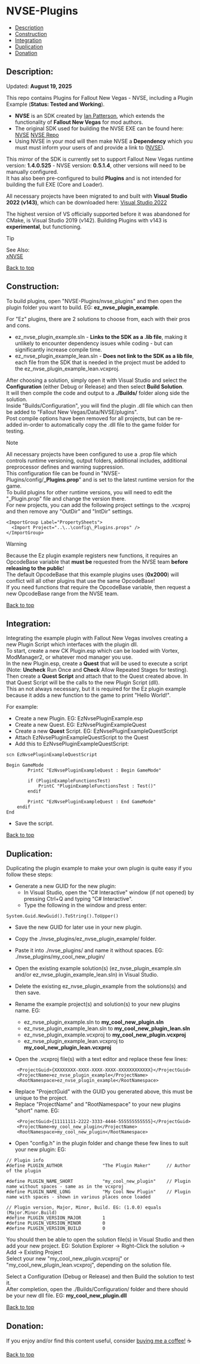 # NVSE-Plugins  
  
 * [Description](#description)  
 * [Construction](#construction)  
 * [Integration](#integration)  
 * [Duplication](#duplication)  
 * [Donation](#donation)  
  
## Description:  
  
Updated: **August 19, 2025**  
  
This repo contains Plugins for Fallout New Vegas - NVSE, including a Plugin Example (**Status: Tested and Working**).  
  
 * **NVSE** is an SDK created by [Ian Patterson](https://github.com/ianpatt), which extends the functionality of **Fallout New Vegas** for mod authors.  
 * The original SDK used for building the NVSE EXE can be found here: [NVSE](http://nvse.silverlock.org/) [NVSE Repo](https://github.com/ianpatt/nvse)  
 * Using NVSE in your mod will then make NVSE a **Dependency** which you must must inform your users of and provide a link to ([NVSE](https://www.nexusmods.com/newvegas/mods/67883)).  
  
This mirror of the SDK is currently set to support Fallout New Vegas runtime version: **1.4.0.525** - NVSE version: **0.5.1.4**, other versions will need to be manually configured.  
It has also been pre-configured to build **Plugins** and is not intended for building the full EXE (Core and Loader).  
  
All necessary projects have been migrated to and built with **Visual Studio 2022 (v143)**, which can be downloaded here: [Visual Studio 2022](https://visualstudio.microsoft.com/downloads/)  
  
The highest version of VS officially supported before it was abandoned for CMake, is Visual Studio 2019 (v142). Building Plugins with v143 is **experimental**, but functioning.  

  
> [!TIP]  
> See Also:  
> [xNVSE](https://github.com/Ez0n3/xNVSE-Plugins)  

  
[Back to top](#nvse-plugins)  
  
## Construction:  
  
To build plugins, open "NVSE-Plugins/nvse_plugins" and then open the plugin folder you want to build. EG: **ez_nvse_plugin_example**.  
  
For "Ez" plugins, there are 2 solutions to choose from, each with their pros and cons.  
  * ez_nvse_plugin_example.sln - **Links to the SDK as a .lib file**, making it unlikely to encounter dependency issues while coding - but can significantly increase compile time.
  * ez_nvse_plugin_example_lean.sln - **Does not link to the SDK as a lib file**, each file from the SDK that is needed in the project must be added to the ez_nvse_plugin_example_lean.vcxproj.  
  
After choosing a solution, simply open it with Visual Studio and select the **Configuration** (either Debug or Release) and then select **Build Solution**.  
It will then compile the code and output to a **./Builds/** folder along side the solution.  
Inside "Builds/Configuration", you will find the plugin .dll file which can then be added to "Fallout New Vegas/Data/NVSE/plugins".  
Post compile options have been removed for all projects, but can be re-added in-order to automatically copy the .dll file to the game folder for testing.  
  
> [!NOTE]  
> All necessary projects have been configured to use a .prop file which controls runtime versioning, output folders, additional includes, additional preprocessor defines and warning suppression.  
> This configuration file can be found in "NVSE-Plugins/config/**_Plugins.prop**" and is set to the latest runtime version for the game.  
> To build plugins for other runtime versions, you will need to edit the "_Plugin.prop" file and change the version there.  
> For new projects, you can add the following project settings to the .vcxproj and then remove any "OutDir" and "IntDir" settings.  
```
<ImportGroup Label="PropertySheets">  
  <Import Project="..\..\config\_Plugins.props" />  
</ImportGroup>  
```
  
> [!WARNING]
> Because the Ez plugin example registers new functions, it requires an OpcodeBase variable that **must be** requested from the NVSE team **before releasing to the public**!  
> The default OpcodeBase that this example plugins uses (**0x2000**) will conflict will all other plugins that use the same OpcodeBase!  
> If you need functions that require the OpcodeBase variable, then request a new OpcodeBase range from the NVSE team.  
  
[Back to top](#nvse-plugins)  
  
## Integration:  
  
Integrating the example plugin with Fallout New Vegas involves creating a new Plugin Script which interfaces with the plugin dll.  
To start, create a new CK Plugin.esp which can be loaded with Vortex, ModManager2, or whatever mod manager you use.  
In the new Plugin.esp, create a **Quest** that will be used to execute a script (Note: **Uncheck** Run Once and **Check** Allow Repeated Stages for testing).  
Then create a **Quest Script** and attach that to the Quest created above. In that Quest Script will be the calls to the new Plugin Script (dll).  
This an not always necessary, but it is required for the Ez plugin example because it adds a new function to the game to print "Hello World!".  
  
For example:  

 * Create a new Plugin. EG: EzNvsePluginExample.esp  
 * Create a new Quest. EG: EzNvsePluginExampleQuest  
 * Create a new **Quest** Script. EG: EzNvsePluginExampleQuestScript  
 * Attach EzNvsePluginExampleQuestScript to the Quest  
 * Add this to EzNvsePluginExampleQuestScript:  
```
scn EzNvsePluginExampleQuestScript  
  
Begin GameMode  
		PrintC "EzNvsePluginExampleQuest : Begin GameMode"  
  
		if (PluginExampleFunctionsTest)  
			PrintC "PluginExampleFunctionsTest : Test()"  
		endif  
  
		PrintC "EzNvsePluginExampleQuest : End GameMode"  
    endif  
End  
```
 * Save the script.
  
[Back to top](#nvse-plugins)  
  
## Duplication:  
  
Duplicating the plugin example to make your own plugin is quite easy if you follow these steps:  
 * Generate a new GUID for the new plugin:  
   * In Visual Studio, open the "C# Interactive" window (if not opened) by pressing Ctrl+Q and typing "C# Interactive".  
   * Type the following in the window and press enter:  
```
System.Guid.NewGuid().ToString().ToUpper()  
```
  
 * Save the new GUID for later use in your new plugin.  
 * Copy the ./nvse_plugins/ez_nvse_plugin_example/ folder.  
 * Paste it into ./nvse_plugins/ and name it without spaces. EG: ./nvse_plugins/my_cool_new_plugin/  
 * Open the existing example solution(s) (ez_nvse_plugin_example.sln and/or ez_nvse_plugin_example_lean.sln) in Visual Studio.  
 * Delete the existing ez_nvse_plugin_example from the solutions(s) and then save.  
 * Rename the example project(s) and solution(s) to your new plugins name. EG:  
   * ez_nvse_plugin_example.sln to **my_cool_new_plugin.sln**  
   * ez_nvse_plugin_example_lean.sln to **my_cool_new_plugin_lean.sln**  
   * ez_nvse_plugin_example.vcxproj to **my_cool_new_plugin.vcxproj**  
   * ez_nvse_plugin_example_lean.vcxproj to **my_cool_new_plugin_lean.vcxproj**  
  
 * Open the .vcxproj file(s) with a text editor and replace these few lines:  
```
    <ProjectGuid>{XXXXXXXX-XXXX-XXXX-XXXX-XXXXXXXXXXXX}</ProjectGuid>  
    <ProjectName>ez_nvse_plugin_example</ProjectName>  
    <RootNamespace>ez_nvse_plugin_example</RootNamespace>  
```
 * Replace "ProjectGuid" with the GUID you generated above, this must be unique to the project.  
 * Replace "ProjectName" and "RootNamespace" to your new plugins "short" name. EG:  
```
    <ProjectGuid>{11111111-2222-3333-4444-555555555555}</ProjectGuid>  
    <ProjectName>my_cool_new_plugin</ProjectName>  
    <RootNamespace>my_cool_new_plugin</RootNamespace>  
```
  
 * Open "config.h" in the plugin folder and change these few lines to suit your new plugin: EG:  
```
// Plugin info  
#define PLUGIN_AUTHOR				"The Plugin Maker"		// Author of the plugin  
  
#define PLUGIN_NAME_SHORT			"my_cool_new_plugin"	// Plugin name without spaces - same as in the vcxproj  
#define PLUGIN_NAME_LONG			"My Cool New Plugin"	// Plugin name with spaces - shown in various places once loaded  
  
// Plugin version, Major, Minor, Build. EG: (1.0.0) equals (Major.Minor.Build)  
#define PLUGIN_VERSION_MAJOR		1  
#define PLUGIN_VERSION_MINOR		0  
#define PLUGIN_VERSION_BUILD		0  
```
  
You should then be able to open the solution file(s) in Visual Studio and then add your new project. EG: Solution Explorer -> Right-Click the solution -> Add -> Existing Project  
Select your new "my_cool_new_plugin.vcxproj" or "my_cool_new_plugin_lean.vcxproj", depending on the solution file.  
  
Select a Configuration (Debug or Release) and then Build the solution to test it.  
After completion, open the ./Builds/Configuration/ folder and there should be your new dll file. EG: **my_cool_new_plugin.dll**  
  
[Back to top](#nvse-plugins)  
  
## Donation:  
  
If you enjoy and/or find this content useful, consider [buying me a coffee!](https://www.paypal.com/donate/?hosted_button_id=757K44LRCMVRW) :coffee:  
  
[Back to top](#nvse-plugins)


